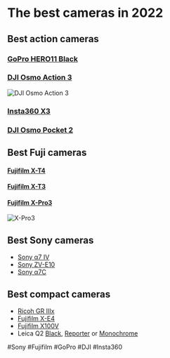 # The best cameras in 2022

## Best action cameras
### [GoPro HERO11 Black](https://gopro.com/en/cz/shop/cameras/hero11-black/CHDHX-111-master.html)
### [DJI Osmo Action 3](https://www.dji.com/cz/osmo-action-3)
![DJI Osmo Action 3](Photo/dji-osmo-action-3.png)
### [Insta360 X3](https://www.insta360.com/product/insta360-x3) 
### [DJI Osmo Pocket 2](https://www.dji.com/cz/pocket-2) 

## Best Fuji cameras
#### [Fujifilm X-T4](https://fujifilm-x.com/global/products/cameras/x-t4/) 
#### [Fujifilm X-T3](https://fujifilm-x.com/global/products/cameras/x-t3/)
#### [Fujifilm X-Pro3](https://fujifilm-x.com/en-us/products/cameras/x-pro3/)

![X-Pro3](Photo/Fujifilm-X-Pro3.jpg)

## Best Sony cameras

* [Sony α7 IV](https://www.sony.cz/electronics/fotoaparaty-s-vymennymi-objektivy-2/ilce-7m4)
* [Sony ZV-E10](https://www.sony.co.uk/electronics/interchangeable-lens-cameras/zv-e10)
* [Sony α7C](https://www.sony.co.uk/electronics/interchangeable-lens-cameras/ilce-7c)

## Best compact cameras

* [Ricoh GR IIIx](http://www.ricoh-imaging.co.jp/english/products/gr-3/)
* [Fujifilm X-E4](https://fujifilm-x.com/en-us/products/cameras/x-e4/)
* [Fujifilm X100V](https://fujifilm-x.com/en-us/products/cameras/x100v/) 
* Leica Q2 [Black](https://leica-camera.com/en-SG/photography/cameras/q/q2-black), [Reporter](https://leica-camera.com/en-SG/photography/cameras/q/q2-reporter) or [Monochrome](https://leica-camera.com/en-SG/photography/cameras/q/q2-monochrom)


#Sony #Fujifilm #GoPro #DJI #Insta360 